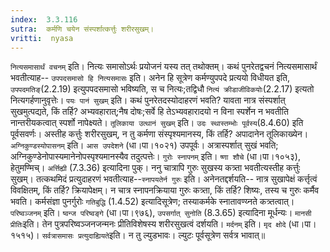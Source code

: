 ```yaml
---
index:  3.3.116
sutra:  कर्मणि चयेन संस्पर्शात्कर्त्तुः शरीरसुखम्।
vritti:  nyasa
---
```


`नित्यसमासार्थं वचनम्` इति। नित्यः समासोऽर्थः प्रयोजनं यस्य तत् तथोक्तम्। कथं पुनरेतद्वचनं नित्यसमासार्थं भवतीत्याह-- `उपपदसमासो हि नित्यसमासः` इति। अनेन हि सूत्रेण कर्मण्युपपदे प्रत्ययो विधीयत इति, `उपपदमतिङ्`(2.2.19) इत्युपपदसमासो भविष्यति, स च नित्यः;तद्विधौ `नित्यं क्रीडाजीविकयोः`(2.2.17) इत्यतो नित्यगर्हणानुवृत्तेः। `पयः पानं सुखम्` इति। कथं पुनरेतदस्योदाहरणं भवति? यावता नात्र संस्पर्शात् सुखमुत्पद्यते, किं तर्हि? अभ्यवहारात्;नैष दोषः;सर्वे हि तेऽभ्यवहारादयो न विना स्पर्शेन न भवतीति नान्तरीयकत्वात् स्पर्शो नापेक्ष्यते।
`तूलिकाया उत्थानं सुखम्` इति। `उदः स्थास्तम्भोः पूर्वस्य`(8.4.60) इति पूर्वसवर्णः। अस्तीह कर्त्तुः शरीरसुखम्, न तु कर्मणा संस्पृश्यमानस्य, किं तर्हि? अपादानेन तूलिकाख्येन। `अग्निकुण्डस्योपासनम्` इति। `आस उपदेशने` (धा।पा।१०२१) उपपूर्वः। अत्रास्पर्शात् सुखं भवति; अग्निकुण्डेनोपास्यमानेनोपस्पृश्यमानस्यैव तदुत्पत्तेः। `गुरोः स्नापनम्` इति। `ष्णा शौचे` (धा।पा।१०५३), हेतुमण्मिच्। `अर्त्तिह्यी` (7.3.36) इत्यादिना पुक्। ननु चात्रापि गुरुः सुखस्य कत्र्ता भवतीत्यस्तीह कर्त्तुः सुखम्। तत्कथमिदं प्रत्युदाहरणं भवतीत्याह--`स्नापयतेर्न गुरुः` इति। अनेनतद्दर्शयति-- नात्र सुखापेक्षं कर्त्तृत्वं विवक्षितम्, किं तर्हि? क्रियापेक्षम्। न चात्र स्नापनक्रियाया गुरुः कत्र्ता, किं तर्हि? शिष्यः, तस्य च गुरुः कर्मैव भवति। कर्मसंज्ञा पुनर्गुरोः `गतिबुद्धि` (1.4.52) इत्यादिसूत्रेण; तस्याकर्मके स्नातावण्य्नते कत्र्तत्वात्। `परिष्वञ्जनम्` इति। `ष्वन्ज परिष्वङ्गे` (धा।पा।९७६), `उपसर्गात् सुनोति` (8.3.65) इत्यादिना मूर्धन्यः। `मानसी प्रीतिः`इति। तेन पुत्रपरिष्वञ्जनजन्मनः प्रीतिविशेषस्य शरीरसुखत्वं दर्शयति। `मर्दनम्` इति। `मृद क्षोदे` (धा।पा।१५१५)। `सर्वत्रासमासः प्रत्युदाह्यियते`इति। न तु ल्युडभावः। ल्युटः पूर्वसूत्रेण सर्वत्र भावात्॥
